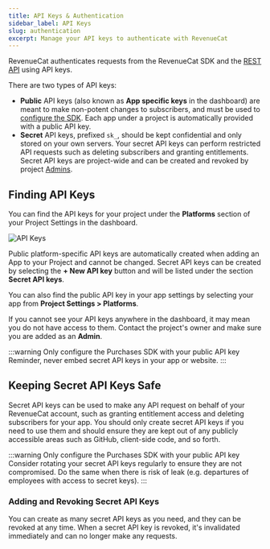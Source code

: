 ```yaml
---
title: API Keys & Authentication
sidebar_label: API Keys
slug: authentication
excerpt: Manage your API keys to authenticate with RevenueCat
---
```


RevenueCat authenticates requests from the RevenueCat SDK and the [REST API](/api-v2) using API keys.

There are two types of API keys:

- **Public** API keys (also known as **App specific keys** in the dashboard) are meant to make non-potent changes to subscribers, and must be used to [configure the SDK](/getting-started/configuring-sdk). Each app under a project is automatically provided with a public API key.
- **Secret** API keys, prefixed `sk_`, should be kept confidential and only stored on your own servers. Your secret API keys can perform restricted API requests such as deleting subscribers and granting entitlements. Secret API keys are project-wide and can be created and revoked by project [Admins](/projects/collaborators).

## Finding API Keys

You can find the API keys for your project under the **Platforms** section of your Project Settings in the dashboard.

![API Keys](/docs_images/projects/finding-api-keys.png)

Public platform-specific API keys are automatically created when adding an App to your Project and cannot be changed. Secret API keys can be created by selecting the **+ New API key** button and will be listed under the section **Secret API keys**.

You can also find the public API key in your app settings by selecting your app from **Project Settings > Platforms**.

If you cannot see your API keys anywhere in the dashboard, it may mean you do not have access to them. Contact the project's owner and make sure you are added as an **Admin**.

:::warning Only configure the Purchases SDK with your public API key
Reminder, never embed secret API keys in your app or website.
:::

## Keeping Secret API Keys Safe

Secret API keys can be used to make any API request on behalf of your RevenueCat account, such as granting entitlement access and deleting subscribers for your app. You should only create secret API keys if you need to use them and should ensure they are kept out of any publicly accessible areas such as GitHub, client-side code, and so forth.

:::warning Only configure the Purchases SDK with your public API key
Consider rotating your secret API keys regularly to ensure they are not compromised. Do the same when there is risk of leak (e.g. departures of employees with access to secret keys).
:::

### Adding and Revoking Secret API Keys

You can create as many secret API keys as you need, and they can be revoked at any time. When a secret API key is revoked, it's invalidated immediately and can no longer make any requests.

